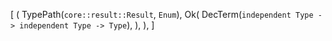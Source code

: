 [
    (
        TypePath(`core::result::Result`, `Enum`),
        Ok(
            DecTerm(`independent Type -> independent Type -> Type`),
        ),
    ),
]